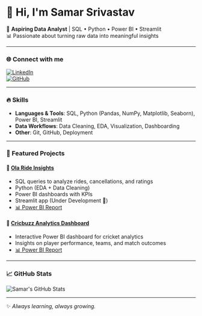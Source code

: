 # 👋 Hi, I'm Samar Srivastav  

🚀 **Aspiring Data Analyst** | SQL • Python • Power BI • Streamlit  
📊 Passionate about turning raw data into meaningful insights  

---

### 🌐 Connect with me  
[![LinkedIn](https://img.shields.io/badge/LinkedIn-Connect-blue)](https://www.linkedin.com/in/samar-srivastav-59)  
[![GitHub](https://img.shields.io/badge/GitHub-Follow-black)](https://github.com/samar)  

---

### 🔥 Skills  
- **Languages & Tools**: SQL, Python (Pandas, NumPy, Matplotlib, Seaborn), Power BI, Streamlit  
- **Data Workflows**: Data Cleaning, EDA, Visualization, Dashboarding  
- **Other**: Git, GitHub, Deployment  

---

### 📌 Featured Projects  

#### 🚖 [Ola Ride Insights](https://github.com/samar/ola-ride-insights)  
- SQL queries to analyze rides, cancellations, and ratings  
- Python (EDA + Data Cleaning)  
- Power BI dashboards with KPIs  
- Streamlit app (Under Development 🚧)  
- [📊 Power BI Report](https://app.powerbi.com/view?r=eyJrIjoiYmFmMmEwZmMtNWQ2Ny00ZGMyLWE4ZTctMDEyNGJlMzI0M2ZkIiwidCI6ImM2OWZmZTY1LTY3ZDUtNGE1OC05MDA4LTBkMDljMDRkYmU2OCJ9)  

#### 🏏 [Cricbuzz Analytics Dashboard](https://github.com/samar/cricbuzz-dashboard)  
- Interactive Power BI dashboard for cricket analytics  
- Insights on player performance, teams, and match outcomes  
- [📊 Power BI Report](https://app.powerbi.com/view?r=eyJrIjoiNGY3MTI2YjMtZDBiMi00NmVkLThhYzUtMmU0YTQ0YjNiZjJkIiwidCI6ImM2OWZmZTY1LTY3ZDUtNGE1OC05MDA4LTBkMDljMDRkYmU2OCJ9)  

---

### 📈 GitHub Stats  
![Samar's GitHub Stats](https://github-readme-stats.vercel.app/api?username=samar&show_icons=true&theme=tokyonight)

---

✨ *Always learning, always growing.*  

